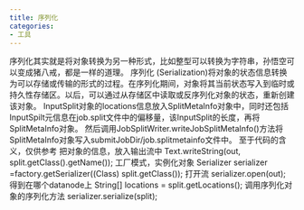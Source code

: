 ```yaml
---
title: 序列化
categories:
- 工具
---
```

序列化其实就是将对象转换为另一种形式，比如整型可以转换为字符串，孙悟空可以变成猪八戒，都是一样的道理。
序列化 (Serialization)将对象的状态信息转换为可以存储或传输的形式的过程。在序列化期间，对象将其当前状态写入到临时或持久性存储区。以后，可以通过从存储区中读取或反序列化对象的状态，重新创建该对象。
InputSplit对象的locations信息放入SplitMetaInfo对象中，同时还包括InputSpilt元信息在job.split文件中的偏移量，该InputSplit的长度，再将SplitMetaInfo对象。
然后调用JobSplitWriter.writeJobSplitMetaInfo()方法将SplitMetaInfo对象写入submitJobDir/job.splitmetainfo文件中。
至于代码的含义，仅供参考
把对象的信息，放入输出流中
Text.writeString(out, split.getClass().getName());
工厂模式，实例化对象
Serializer<T> serializer =factory.getSerializer((Class<T>) split.getClass());
打开流
serializer.open(out);
得到在哪个datanode上
String[] locations = split.getLocations();
调用序列化对象的序列化方法
serializer.serialize(split);
